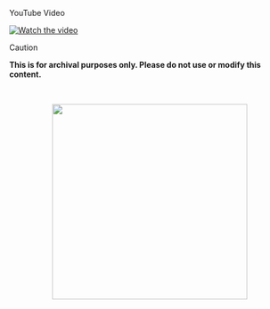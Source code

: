YouTube Video 

[![Watch the video](https://img.youtube.com/vi/siy2vL94yd0/mqdefault.jpg)](https://www.youtube.com/watch?v=siy2vL94yd0)


> [!CAUTION]
> **This is for archival purposes only. Please do not use or modify this content.**

<br>

<p align="center">
<a href="https://discord.com/invite/8NJWstnUHd">
<img src="https://invidget.switchblade.xyz/8NJWstnUHd" width="350">
</a>
</p>
